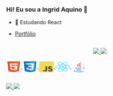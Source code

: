 ### Hi! Eu sou a Ingrid Aquino 👋




- 🌱 Estudando React 

- [Portfólio](https://mylio.netlify.app/)


##

<div align="center">
  <a href="https://github.com/Ingridaquino">
  <img height="160em"  src="https://github-readme-stats.vercel.app/api?username=ingridaquino&show_icons=true&theme=aura&include_all_commits=true&count_private=true"/>
  <img height="160em" src="https://github-readme-stats.vercel.app/api/top-langs/?username=ingridaquino&layout=compact&langs_count=7&theme=aura"/>
</div>
  
<div style="display: inline_block"><br>
  <img align="center" alt="Ingrid-HTML" height="30" width="40" src="https://raw.githubusercontent.com/devicons/devicon/master/icons/html5/html5-original.svg">
  <img align="center" alt="Ingrid-CSS" height="30" width="40" src="https://raw.githubusercontent.com/devicons/devicon/master/icons/css3/css3-original.svg">
  <img align="center" alt="Ingrid-JS" height="30" width="40" src="https://raw.githubusercontent.com/devicons/devicon/master/icons/javascript/javascript-original.svg">
  <img align="center" alt="Ingrid-REACT" height="30" width="40" src="https://raw.githubusercontent.com/devicons/devicon/master/icons/react/react-original.svg">
  <img align="center" alt="Ingrid-REACT" height="30" width="40" src="https://raw.githubusercontent.com/devicons/devicon/master/icons/java/java-original.svg">
  
  
</div>

  
  ##
  
  <div>  
    <a href = "mailto:ingridaquinosoares@gmail.com"><img src="https://img.shields.io/badge/-Gmail-%23333?style=for-the-badge&logo=gmail&logoColor=white" target="_blank">
    </a>
    <a href="https://www.linkedin.com/in/ingrid-aquino-88a8b9147/target="_blank"><img src="https://img.shields.io/badge/-LinkedIn-%230077B5?style=for-the-badge&logo=linkedin&logoColor=white" target="_blank"></a> 
    
  </div>
